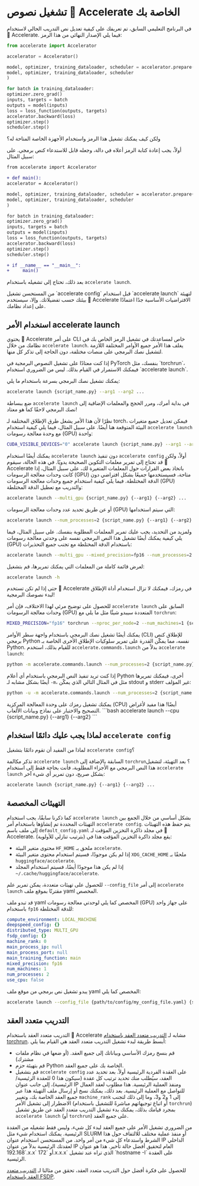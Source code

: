# تشغيل نصوص 🤗 Accelerate الخاصة بك
في البرنامج التعليمي السابق، تم تعريفك على كيفية تعديل نص التدريب الحالي لاستخدام 🤗 Accelerate.
فيما يلي الإصدار النهائي من هذا الرمز:

```python
from accelerate import Accelerator

accelerator = Accelerator()

model, optimizer, training_dataloader, scheduler = accelerator.prepare(
model, optimizer, training_dataloader, scheduler
)

for batch in training_dataloader:
optimizer.zero_grad()
inputs, targets = batch
outputs = model(inputs)
loss = loss_function(outputs, targets)
accelerator.backward(loss)
optimizer.step()
scheduler.step()
```

ولكن كيف يمكنك تشغيل هذا الرمز واستخدام الأجهزة الخاصة المتاحة له؟

أولاً، يجب إعادة كتابة الرمز أعلاه في دالة، وجعله قابل للاستدعاء كنص برمجي. على سبيل المثال:

```diff
from accelerate import Accelerator

+ def main():
accelerator = Accelerator()

model, optimizer, training_dataloader, scheduler = accelerator.prepare(
model, optimizer, training_dataloader, scheduler
)

for batch in training_dataloader:
optimizer.zero_grad()
inputs, targets = batch
outputs = model(inputs)
loss = loss_function(outputs, targets)
accelerator.backward(loss)
optimizer.step()
scheduler.step()

+ if __name__ == "__main__":
+     main()
```

بعد ذلك، تحتاج إلى تشغيله باستخدام `accelerate launch`.

<Tip warning={true}>
من المستحسن تشغيل `accelerate config` قبل استخدام `accelerate launch` لتهيئة بيئتك حسب تفضيلاتك.
وإلا، سيستخدم 🤗 Accelerate الافتراضيات الأساسية جدًا اعتمادًا على إعداد نظامك.
</Tip>

## استخدام الأمر accelerate launch
يحتوي 🤗 Accelerate على أمر CLI خاص لمساعدتك في تشغيل الرمز الخاص بك في نظامك من خلال `accelerate launch`.
يغلف هذا الأمر جميع الأوامر المختلفة اللازمة لتشغيل نصك البرمجي على منصات مختلفة، دون الحاجة إلى تذكر كل منها.

<Tip>
إذا كنت معتادًا على تشغيل النصوص البرمجية في PyTorch بنفسك، مثل `torchrun`، فيمكنك الاستمرار في القيام بذلك. ليس من الضروري استخدام `accelerate launch`.
</Tip>

يمكنك تشغيل نصك البرمجي بسرعة باستخدام ما يلي:

```bash
accelerate launch {script_name.py} --arg1 --arg2 ...
```

ضع ببساطة `accelerate launch` في بداية أمرك، ومرر الحجج والمعلمات الإضافية إلى نصك البرمجي لاحقًا كما هو معتاد!

نظرًا لأن هذا الأمر يشغل طرق الإطلاق المختلفة لـ torch، فيمكن تعديل جميع متغيرات البيئة المتوقعة هنا أيضًا.
على سبيل المثال، فيما يلي كيفية استخدام `accelerate launch` مع وحدة معالجة رسومات (GPU) واحدة:

```bash
CUDA_VISIBLE_DEVICES="0" accelerate launch {script_name.py} --arg1 --arg2 ...
```

يمكنك أيضًا استخدام `accelerate launch` دون تنفيذ `accelerate config` أولاً، ولكن قد تحتاج إلى تمرير معلمات التكوين الصحيحة يدويًا.
في هذه الحالة، سيقوم 🤗 Accelerate باتخاذ بعض القرارات حول المعلمات المتغيرة لك، على سبيل المثال، إذا كانت وحدات معالجة الرسومات (GPU) متاحة، فسيستخدمها جميعًا بشكل افتراضي دون الدقة المختلطة.
فيما يلي كيفية استخدام جميع وحدات معالجة الرسومات (GPU) والتدريب مع تعطيل الدقة المختلطة:

```bash
accelerate launch --multi_gpu {script_name.py} {--arg1} {--arg2} ...
```

أو عن طريق تحديد عدد وحدات معالجة الرسومات (GPU) التي سيتم استخدامها:

```bash
accelerate launch --num_processes=2 {script_name.py} {--arg1} {--arg2} ...
```

ولمزيد من التحديد، يجب عليك تمرير المعلمات المطلوبة بنفسك. على سبيل المثال، فيما يلي كيفية
يمكنك أيضًا تشغيل هذا النص البرمجي نفسه على وحدتي معالجة رسومات (GPU) باستخدام الدقة المختلطة مع تجنب جميع التحذيرات:

```bash
accelerate launch --multi_gpu --mixed_precision=fp16 --num_processes=2 {script_name.py} {--arg1} {--arg2} ...
```

لعرض قائمة كاملة من المعلمات التي يمكنك تمريرها، قم بتشغيل:

```bash
accelerate launch -h
```

<Tip>
حتى إذا لم تكن تستخدم 🤗 Accelerate في رمزك، فيمكنك لا تزال استخدام أداة الإطلاق لبدء نصوصك البرمجية!
</Tip>

للحصول على توضيح مرئي لهذا الاختلاف، فإن أمر `accelerate launch` السابق على وحدات معالجة الرسومات (GPU) المتعددة سيبدو شيئًا مثل ما يلي مع `torchrun`:

```bash
MIXED_PRECISION="fp16" torchrun --nproc_per_node=2 --num_machines=1 {script_name.py} {--arg1} {--arg2} ...
```

يمكنك أيضًا تشغيل نصك البرمجي باستخدام واجهة سطر الأوامر (CLI) للإطلاق كنص برمجي Python نفسه، مما يمكّن القدرة على تمرير سلوكيات الإطلاق الأخرى الخاصة بـ Python. للقيام بذلك، استخدم `accelerate.commands.launch` بدلاً من `accelerate launch`:

```bash
python -m accelerate.commands.launch --num_processes=2 {script_name.py} {--arg1} {--arg2}
```

إذا كنت تريد تنفيذ النص البرمجي باستخدام أي أعلام Python أخرى، فيمكنك تمريرها أيضًا بشكل مشابه لـ `-m`، مثل
في المثال التالي الذي يمكّن stdout و stderr غير المؤلف:

```bash
python -u -m accelerate.commands.launch --num_processes=2 {script_name.py} {--arg1} {--arg2}
```

<Tip>
يمكنك تشغيل رمزك على وحدة المعالجة المركزية (CPU) أيضًا! هذا مفيد لأغراض التصحيح والاختبار على نماذج وبيانات الألعاب.
```bash
accelerate launch --cpu {script_name.py} {--arg1} {--arg2}
```
</Tip>

## لماذا يجب عليك دائمًا استخدام `accelerate config`
لماذا من المفيد أن تقوم دائمًا بتشغيل `accelerate config`؟

تذكر مكالمة `accelerate launch` السابقة بالإضافة إلى `torchrun`؟
بعد التهيئة، لتشغيل هذا النص البرمجي مع الأجزاء المطلوبة، فأنت بحاجة فقط إلى استخدام `accelerate launch` بشكل صريح، دون تمرير أي شيء آخر:

```bash
accelerate launch {script_name.py} {--arg1} {--arg2} ...
```

## التهيئات المخصصة
كما ذكرنا سابقًا، يجب استخدام `accelerate launch` بشكل أساسي من خلال الجمع بين التهيئات المحددة
تم إنشاؤها باستخدام أمر `accelerate config`. يتم حفظ هذه التهيئات إلى ملف باسم `default_config.yaml` في مجلد ذاكرة التخزين المؤقت لـ 🤗 Accelerate.
يقع مجلد ذاكرة التخزين المؤقت هذا في (بترتيب تنازلي للأولوية):

- محتوى متغير البيئة `HF_HOME` ملحق بـ `accelerate`.
- إذا لم يكن موجودًا، فسيتم استخدام محتوى متغير البيئة `XDG_CACHE_HOME` ملحقًا بـ
`huggingface/accelerate`.
- إذا لم يكن هذا موجودًا أيضًا، فسيتم استخدام المجلد `~/.cache/huggingface/accelerate`.

للحصول على تهيئات متعددة، يمكن تمرير علم `--config_file` إلى أمر `accelerate launch` مقترنًا
بموقع ملف yaml المخصص.

قد تبدو ملف yaml المخصص كما يلي لوحدتي معالجة رسومات (GPU) على جهاز واحد باستخدام `fp16` للدقة المختلطة:

```yaml
compute_environment: LOCAL_MACHINE
deepspeed_config: {}
distributed_type: MULTI_GPU
fsdp_config: {}
machine_rank: 0
main_process_ip: null
main_process_port: null
main_training_function: main
mixed_precision: fp16
num_machines: 1
num_processes: 2
use_cpu: false
```

يبدو تشغيل نص برمجي من موقع ملف yaml المخصص كما يلي:

```bash
accelerate launch --config_file {path/to/config/my_config_file.yaml} {script_name.py} {--arg1} {--arg2} ...
```

## التدريب متعدد العقد
التدريب متعدد العقد باستخدام 🤗 Accelerate مشابه لـ [التدريب متعدد العقد باستخدام torchrun](https://pytorch.org/tutorials/intermediate/ddp_series_multinode.html). أبسط طريقة لبدء تشغيل التدريب متعدد العقد هي القيام بما يلي:

- قم بنسخ رمزك الأساسي وبياناتك إلى جميع العقد. (أو ضعها في نظام ملفات مشترك)
- قم بتهيئة حزم Python الخاصة بك على جميع العقد.
- قم بتشغيل `accelerate config` على العقدة الفردية الرئيسية أولاً. بعد تحديد عدد العقد، سيُطلب منك تحديد ترتيب كل عقدة (سيكون هذا 0 للعقدة الرئيسية/الرئيسية)، إلى جانب عنوان IP ومنفذ العملية الرئيسية. هذا مطلوب لعقد العمال للتواصل مع العملية الرئيسية. بعد ذلك، يمكنك نسخ أو إرسال ملف التهيئة هذا عبر جميع العقد الخاصة بك، وتغيير `machine_rank` إلى 1 و2 و3، وما إلى ذلك لتجنب الاضطرار إلى تشغيل الأمر (أو اتباع توجيهاتهم مباشرةً للتشغيل باستخدام `torchrun`)
بمجرد قيامك بذلك، يمكنك بدء تشغيل التدريب متعدد العقد عن طريق تشغيل `accelerate launch` (أو `torchrun`) على جميع العقد.

<Tip>
من الضروري تشغيل الأمر على جميع العقد لبدء كل شيء، وليس فقط تشغيله من العقدة الرئيسية. يمكنك استخدام شيء مثل SLURM أو منفذ عملية مختلف للالتفاف حول هذا الشرط واستدعاء كل شيء من أمر واحد.
</Tip>

<Tip>
من المستحسن استخدام عنوان IP الداخلي لعقدتك الرئيسية بدلاً من عنوان IP العام لتحقيق أفضل حالة تأخير. هذا هو عنوان `192.168.x.x` أو `172.x.x.x` الذي تراه عند تشغيل `hostname -I` على العقدة الرئيسية.
</Tip>

للحصول على فكرة أفضل حول التدريب متعدد العقد، تحقق من مثالنا لـ [التدريب متعدد العقد باستخدام FSDP](https://huggingface.co/blog/ram-efficient-pytorch-fsdp).
